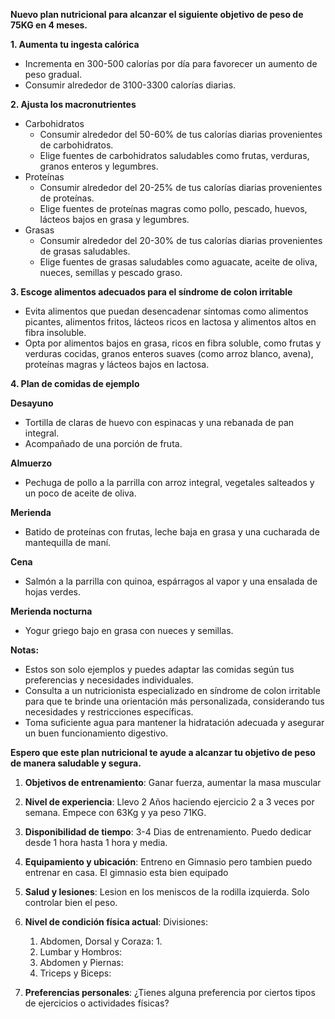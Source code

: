 **Nuevo plan nutricional para alcanzar el siguiente objetivo de peso de 75KG en 4 meses.**

**1. Aumenta tu ingesta calórica**

- Incrementa en 300-500 calorías por día para favorecer un aumento de peso gradual.
- Consumir alrededor de 3100-3300 calorías diarias.

**2. Ajusta los macronutrientes**

- Carbohidratos
    - Consumir alrededor del 50-60% de tus calorías diarias provenientes de carbohidratos.
    - Elige fuentes de carbohidratos saludables como frutas, verduras, granos enteros y legumbres.
- Proteínas
    - Consumir alrededor del 20-25% de tus calorías diarias provenientes de proteínas.
    - Elige fuentes de proteínas magras como pollo, pescado, huevos, lácteos bajos en grasa y legumbres.
- Grasas
    - Consumir alrededor del 20-30% de tus calorías diarias provenientes de grasas saludables.
    - Elige fuentes de grasas saludables como aguacate, aceite de oliva, nueces, semillas y pescado graso.

**3. Escoge alimentos adecuados para el síndrome de colon irritable**

- Evita alimentos que puedan desencadenar síntomas como alimentos picantes, alimentos fritos, lácteos ricos en lactosa y alimentos altos en fibra insoluble.
- Opta por alimentos bajos en grasa, ricos en fibra soluble, como frutas y verduras cocidas, granos enteros suaves (como arroz blanco, avena), proteínas magras y lácteos bajos en lactosa.

**4. Plan de comidas de ejemplo**

**Desayuno**

- Tortilla de claras de huevo con espinacas y una rebanada de pan integral.
- Acompañado de una porción de fruta.

**Almuerzo**

- Pechuga de pollo a la parrilla con arroz integral, vegetales salteados y un poco de aceite de oliva.

**Merienda**

- Batido de proteínas con frutas, leche baja en grasa y una cucharada de mantequilla de maní.

**Cena**

- Salmón a la parrilla con quinoa, espárragos al vapor y una ensalada de hojas verdes.

**Merienda nocturna**

- Yogur griego bajo en grasa con nueces y semillas.

**Notas:**

- Estos son solo ejemplos y puedes adaptar las comidas según tus preferencias y necesidades individuales.
- Consulta a un nutricionista especializado en síndrome de colon irritable para que te brinde una orientación más personalizada, considerando tus necesidades y restricciones específicas.
- Toma suficiente agua para mantener la hidratación adecuada y asegurar un buen funcionamiento digestivo.

**Espero que este plan nutricional te ayude a alcanzar tu objetivo de peso de manera saludable y segura.**

1. **Objetivos de entrenamiento**: Ganar fuerza, aumentar la masa muscular
2. **Nivel de experiencia**: Llevo 2 Años haciendo ejercicio 2 a 3 veces por semana. Empece con 63Kg y ya peso 71KG.
3. **Disponibilidad de tiempo**: 3-4 Dias de entrenamiento. Puedo dedicar desde 1 hora hasta 1 hora y media.
    
4. **Equipamiento y ubicación**: Entreno en Gimnasio pero tambien puedo entrenar en casa. El gimnasio esta bien equipado
    
5. **Salud y lesiones**: Lesion en los meniscos de la rodilla izquierda. Solo controlar bien el peso.
    
6. **Nivel de condición física actual**: 
   Divisiones: 
   1. Abdomen, Dorsal y Coraza:
	   1. 
   2. Lumbar y Hombros:
   3. Abdomen y Piernas:
   4. Triceps y Biceps:
    
7. **Preferencias personales**: ¿Tienes alguna preferencia por ciertos tipos de ejercicios o actividades físicas?